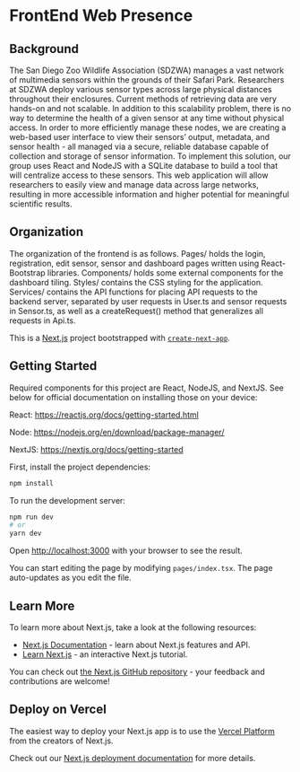 # FrontEnd Web Presence
## Background
The San Diego Zoo Wildlife Association (SDZWA) manages a vast network of multimedia sensors within the grounds of their
Safari Park. Researchers at SDZWA deploy various sensor types across large physical distances throughout their enclosures.
Current methods of retrieving data are very hands-on and not scalable. In addition to this scalability problem, there is no
way to determine the health of a given sensor at any time without physical access. In order to more efficiently manage these
nodes, we are creating a web-based user interface to view their sensors’ output, metadata, and sensor health - all managed via
a secure, reliable database capable of collection and storage of sensor information. To implement this solution, our group uses
React and NodeJS with a SQLite database to build a tool that will centralize access to these sensors. This web application will
allow researchers to easily view and manage data across large networks, resulting in more accessible information and higher
potential for meaningful scientific results.

## Organization

The organization of the frontend is as follows. Pages/ holds the login, registration, edit sensor, sensor and dashboard pages written using React-Bootstrap libraries. Components/ holds some external components for the dashboard tiling. Styles/ contains the CSS styling for the application. Services/ contains the API functions for placing API requests to the backend server, separated by user requests in User.ts and sensor requests in Sensor.ts, as well as a createRequest() method that generalizes all requests in Api.ts. 

This is a [Next.js](https://nextjs.org/) project bootstrapped with [`create-next-app`](https://github.com/vercel/next.js/tree/canary/packages/create-next-app).

## Getting Started
Required components for this project are React, NodeJS, and NextJS. See below for official documentation on installing those on your device:

React: https://reactjs.org/docs/getting-started.html

Node: https://nodejs.org/en/download/package-manager/

NextJS: https://nextjs.org/docs/getting-started



First, install the project dependencies:

```bash
npm install
```
To run the development server:

```bash
npm run dev
# or
yarn dev
```

Open [http://localhost:3000](http://localhost:3000) with your browser to see the result.

You can start editing the page by modifying `pages/index.tsx`. The page auto-updates as you edit the file.


## Learn More

To learn more about Next.js, take a look at the following resources:

- [Next.js Documentation](https://nextjs.org/docs) - learn about Next.js features and API.
- [Learn Next.js](https://nextjs.org/learn) - an interactive Next.js tutorial.

You can check out [the Next.js GitHub repository](https://github.com/vercel/next.js/) - your feedback and contributions are welcome!

## Deploy on Vercel

The easiest way to deploy your Next.js app is to use the [Vercel Platform](https://vercel.com/new?utm_medium=default-template&filter=next.js&utm_source=create-next-app&utm_campaign=create-next-app-readme) from the creators of Next.js.

Check out our [Next.js deployment documentation](https://nextjs.org/docs/deployment) for more details.
